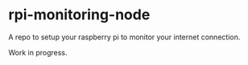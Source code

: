 # rpi-monitoring-node

A repo to setup your raspberry pi to monitor your internet connection.

Work in progress.
